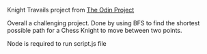 Knight Travails project from [The Odin Project](https://www.theodinproject.com/lessons/javascript-knights-travails)

Overall a challenging project. Done by using BFS to find the shortest possible path for a Chess Knight to move between two points.

Node is required to run script.js file

